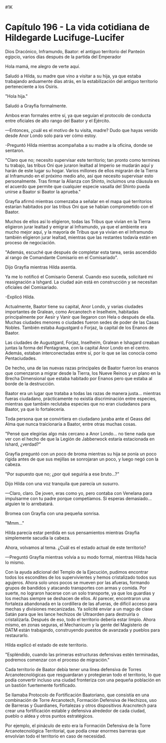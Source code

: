 
#1K 

# Capítulo 196 - La vida cotidiana de Hildegarde Lucifuge-Lucifer


Dios Dracónico, Inframundo, Baator: el antiguo territorio del Panteón egipcio, varios días después de la partida del Emperador

Hola mamá, me alegro de verte aquí.

Saludó a Hilda, su madre que vino a visitar a su hija, ya que estaba trabajando arduamente días atrás, en la estabilización del antiguo territorio perteneciente a los Osiris.

"Hola hija."

Saludó a Grayfia formalmente.

Ambos eran formales entre sí, ya que seguían el protocolo de conducta entre oficiales de alto rango del Baator y el Ejército.

—Entonces, ¿cuál es el motivo de tu visita, madre? Dudo que hayas venido desde Anor Londo solo para ver cómo estoy.

-Preguntó Hilda mientras acompañaba a su madre a la oficina, donde se sentaron.

"Claro que no; necesito supervisar este territorio; tan pronto como termines tu trabajo, las tribus Oni que juraron lealtad al Imperio se mudarán aquí y harán de este lugar su hogar. Varios millones de ellos migrarán de la Tierra al Inframundo en el próximo medio año, así que necesito supervisar esto personalmente. Tras firmar la Alianza con Shinto, incluimos una cláusula en el acuerdo que permite que cualquier especie vasalla del Shinto pueda unirse a Baator si Baator la aprueba."

Grayfia afirmó mientras comenzaba a señalar en el mapa qué territorios estarían habitados por las tribus Oni que se habían comprometido con el Baator.

Muchos de ellos así lo eligieron, todas las Tribus que vivían en la Tierra eligieron jurar lealtad y emigrar al Inframundo, ya que el ambiente era mucho mejor aquí, y la mayoría de Tribus que ya vivían en el Inframundo también eligieron jurar lealtad, mientras que las restantes todavía están en proceso de negociación.

"Además, escuché que después de completar esta tarea, serás ascendido al rango de Comandante Comisario en el Comisariado".

Dijo Grayfia mientras Hilda asentía.

Ya me lo notificó el Comisario General. Cuando eso suceda, solicitaré mi reasignación a Ishgard. La ciudad aún está en construcción y se necesitan oficiales del Comisariado.

-Explicó Hilda.

Actualmente, Baator tiene su capital, Anor Londo, y varias ciudades importantes de Gralean, como Arcanotech e Inselheim, habitadas principalmente por Aesir y Vanir que llegaron con Hela o después de ella. Muchas ciudades menores o ciudades fueron sedes de poder de las Casas Nobles. También estaba Augustgard o Forjaz, la capital de los Enanos de Baator.

Las ciudades de Augustgard, Forjaz, Inselheim, Gralean e Ishagard creaban juntas la forma del Pentagrama, con la capital Anor Londo en el centro. Además, estaban interconectadas entre sí, por lo que se las conocía como Pentaciudades.

De hecho, una de las nuevas razas principales de Baator fueron los enanos que comenzaron a migrar desde la Tierra, los Nueve Reinos y un plano en la Brecha Dimensional que estaba habitado por Enanos pero que estaba al borde de la destrucción.

Baator era un lugar que trataba a todas las razas de manera justa... mientras fueras ciudadano, prácticamente no existía discriminación entre especies, mientras que también reclutaba especies que no eran ciudadanos para Baator, ya que lo fortalecería.

Toda persona que se convirtiera en ciudadano juraba ante el Geass del Alma que nunca traicionaría a Baator, entre otras muchas cosas.

"Pensé que elegirías algo más cercano a Anor Londo... no tiene nada que ver con el hecho de que la Legión de Jabberwock estaría estacionada en Ishard, ¿verdad?"

Grayfia preguntó con un poco de broma mientras su hija se ponía un poco rígida antes de que sus mejillas se sonrojaran un poco, y luego negó con la cabeza.

"Por supuesto que no; ¿por qué seguiría a ese bruto…?"

Dijo Hilda con una voz tranquila que parecía un susurro.

—Claro, claro. De joven, eras como yo, pero contaba con Venelana para impulsarme con tu padre porque competíamos. Si esperas demasiado... alguien te lo arrebatará.

Bromea con Grayfia con una pequeña sonrisa.

"Mmm..."

Hilda parecía estar perdida en sus pensamientos mientras Grayfia simplemente sacudía la cabeza.

Ahora, volvamos al tema. ¿Cuál es el estado actual de este territorio?

—Preguntó Grayfia mientras volvía a su modo formal, mientras Hilda hacía lo mismo.

Con la ayuda adicional del Templo de la Ejecución, pudimos encontrar todos los escondites de los supervivientes y hemos cristalizado todos sus agujeros. Ahora solo unos pocos se mueven por las afueras, formando grupos de bandidos y atacando transportes con armas y comida. Por suerte, no lograron hacerse con un solo transporte, ya que los guardias y los mechas siempre se deshacen de ellos. Al parecer, encontraron una fortaleza abandonada en la cordillera de las afueras, de difícil acceso para mechas y divisiones mecanizadas. Ya solicité enviar a un mago de clase Satán para que les lance hechizos de Ultraorden para destruirla o cristalizarla. Después de eso, todo el territorio debería estar limpio. Ahora mismo, en zonas seguras, el Mechanicum y la gente del Magisterio de DATM están trabajando, construyendo puestos de avanzada y pueblos para restaurarlo.

Hilda explicó el estado de este territorio.

"Espléndido, cuando las primeras estructuras defensivas estén terminadas, podremos comenzar con el proceso de migración."

Cada territorio de Baator debía tener una línea defensiva de Torres Arcanotecnológicas que resguardaran y protegieran todo el territorio, lo que podía convertir incluso una ciudad fronteriza con una pequeña población en un bastión fuertemente fortificado.

Se llamaba Protocolo de Fortificación Baatoriano, que consistía en una combinación de Torre Arcanotech, Formación Defensiva de Hechizos, uso de Barreras y Guardianes, Fortalezas y otros dispositivos Aracnotech para crear una fortificación estable y defensiva alrededor de cada ciudad, pueblo o aldea y otros puntos estratégicos.

Por ejemplo, el pináculo de esto era la Formación Defensiva de la Torre Arcanotecnológica Territorial, que podía crear enormes barreras que envolvían todo el territorio en caso de necesidad.